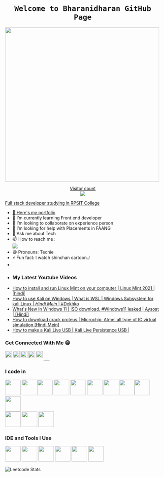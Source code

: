 <h1 align="center"><code>Welcome to Bharanidharan GitHub Page</code></h1>
<a href="https://github.com/Bharani369">
    <img width="500" src="https://readme-typing-svg.herokuapp.com?color=20C20E&width=450&height=50&lines=Hello+%F0%9F%91%8B;I'm+%40+Bharanidharan+...;and+I'm+making+awesome+website+everyday;Checkout+my+super+amazing+repos+now!" />
    <p align="center"> 
  Visitor count<br>
  <img src="https://profile-counter.glitch.me/Bharani369/count.svg" />
</p>
    


Full stack developer studying in RPSIT College 
- 🔭 Here's my [portfolio](https://willowy-speculoos-a79800.netlify.app/?fbclid=PAZXh0bgNhZW0CMTEAAaa7bLmm4JKCOLrNJzjMvg_Pel8vfvUmTw3xNUYTME58uEuCnyzkgeKGBt8_aem_nG15tkmoHIF_WLN8sSud6Q)                                                 
- 🌱 I’m currently learning Front end developer
- 👯 I’m looking to collaborate on experience person 
- 🤔 I’m looking for help with Placements in FAANG
- 💬 Ask me about Tech
- 📫 How to reach me :
<br /> [<img src="https://img.shields.io/badge/LinkedIn-0077B5?style=for-the-badge&logo=linkedin&logoColor=white" />](https://www.linkedin.com/in/bharani-dharan-b1911023a)
- 😄 Pronouns: Techie
- ⚡ Fun fact: I watch shinchan cartoon..!
- 
  
</p>

- ### My Latest Youtube Videos
<!-- YOUTUBE:START -->
- [How to install and run Linux Mint on your computer |  Linux Mint  2021 | [hindi]](https://www.youtube.com/watch?v=QTpOeqyS6aw)
- [How to use Kali on Windows | What is WSL | Windows Subsystem for kali Linux | *Hindi Mein* | #Dekhko](https://www.youtube.com/watch?v=SxJGAa2aOZU)
- [What's New In Windows 11 | ISO download, #Windows11 leaked | Aysoat | [Hindi]](https://www.youtube.com/watch?v=uGgbhcKGCrE)
- [How to download crack proteus | Microchip, Atmel all type of IC virtual simulation [Hindi Mein]](https://www.youtube.com/watch?v=I_rf-caUTeE)
- [How to make a Kali Live USB | Kali Live Persistence USB |](https://www.youtube.com/watch?v=AILo7yTQrcE)
<!-- YOUTUBE:END -->
### Get Connected With Me 😁
[<img align="left" alt="| Instagram" width="22px" src="https://cdn.jsdelivr.net/npm/simple-icons@v3/icons/instagram.svg" />](https://instagram.com/bharani874)
[<img align="left" alt="| Instagram" width="22px" src="https://cdn.jsdelivr.net/npm/simple-icons@v3/icons/instagram.svg" />](https://instagram.com/bharani_coder)
[<img align="left" alt="ucguy4u | YouTube" width="22px" src="https://cdn.jsdelivr.net/npm/simple-icons@3.13.0/icons/telegram.svg" />](https://t.me/gamingwithttspeed)
[<img align="left" alt="| Instagram" width="22px" src="https://cdn.jsdelivr.net/npm/simple-icons@v3/icons/instagram.svg" />](https://instagram.com/digital_marketing_with_bharani)
[<img align="left" alt="ucguy4u | YouTube" width="22px" src="https://cdn.jsdelivr.net/npm/simple-icons@v3/icons/youtube.svg" />](https://youtube.com/@gamingwithttspeed6042?si=hk0fOKqoa-EPO2cj)

<br>
___


### I code in
<img height="50" width="50" src="https://img.icons8.com/color/48/000000/python.png" /> <img height="50" width="50" src="https://img.icons8.com/color/48/000000/c-programming.png" /><img height="50" width="50" src="https://img.icons8.com/color/48/000000/html-5.png" /> <img height="50" width="50" src="https://img.icons8.com/color/48/000000/css3.png" /> <img height="50" width="50" src="https://img.icons8.com/color/48/000000/sass.png"/> <img height="50" width="50" src="https://img.icons8.com/color/48/000000/bootstrap.png" />
<img height="50" width="50" src="https://img.icons8.com/color/48/000000/javascript.png"/><img height="50" width="50" src="https://img.icons8.com/color/48/000000/tensorflow.png"/><img height="50" width="50" src="https://img.icons8.com/fluent/48/000000/arduino.png"/> <img height="50" width="50" src="https://img.icons8.com/color/48/000000/react-native.png"/> <br /><img height="50" width="50" src="https://img.icons8.com/color/48/000000/mysql-logo.png"/> <img height="50" width="50" src="https://img.icons8.com/color/48/000000/mongodb.png"/> <img height="50" width="50" src="https://img.icons8.com/color/48/000000/nodejs.png"/>

### IDE and Tools I Use
<img height="50" width="50" src="https://img.icons8.com/color/48/000000/visual-studio-code-2019.png"/> <img height="50" width="50" src="https://img.icons8.com/color/48/000000/pycharm.png"/> <img height="50" width="50" src="https://img.icons8.com/color/50/000000/git.png"/> <img height="50" width="50" src="https://img.icons8.com/dusk/64/000000/anaconda.png"/> <img height="50" src="https://img.icons8.com/officel/480/null/java-eclipse.png"/> <img height="50" src="https://img.icons8.com/color/480/null/notion--v1.png" />

![Leetcode Stats](https://leetcard.jacoblin.cool/Bharanidharan?theme=nord&font=Noto%20Sans%20HK&ext=activity)


